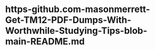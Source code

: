 # https-github.com-masonmerrett-Get-TM12-PDF-Dumps-With-Worthwhile-Studying-Tips-blob-main-README.md